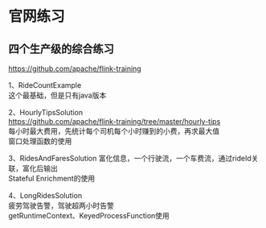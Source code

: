 # 官网练习

## 四个生产级的综合练习

https://github.com/apache/flink-training  

1、RideCountExample  
这个最基础，但是只有java版本  

2、HourlyTipsSolution  
https://github.com/apache/flink-training/tree/master/hourly-tips  
每小时最大费用，先统计每个司机每个小时赚到的小费，再求最大值  
窗口处理函数的使用  

3、RidesAndFaresSolution
富化信息，一个行驶流，一个车费流，通过rideId关联，富化后输出  
Stateful Enrichment的使用  

4、LongRidesSolution  
疲劳驾驶告警，驾驶超两小时告警  
getRuntimeContext、KeyedProcessFunction使用  